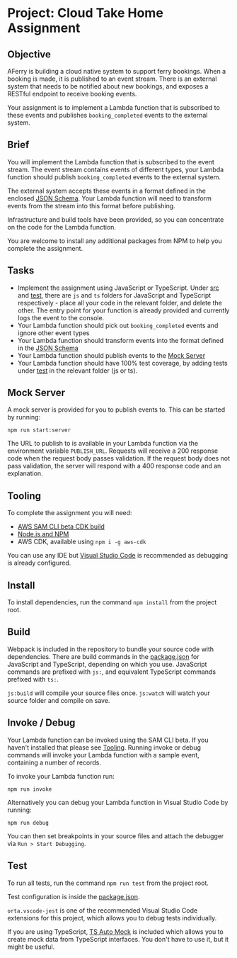# Project: Cloud Take Home Assignment

## Objective

AFerry is building a cloud native system to support ferry bookings. When a booking is made, it is published to an event stream. There is an external system that needs to be notified about new bookings, and exposes a RESTful endpoint to receive booking events.

Your assignment is to implement a Lambda function that is subscribed to these events and publishes `booking_completed` events to the external system.

## Brief

You will implement the Lambda function that is subscribed to the event stream. The event stream contains events of different types, your Lambda function should publish `booking_completed` events to the external system.

The external system accepts these events in a format defined in the enclosed [JSON Schema](./external-service/schema.json). Your Lambda function will need to transform events from the stream into this format before publishing.

Infrastructure and build tools have been provided, so you can concentrate on the code for the Lambda function.

You are welcome to install any additional packages from NPM to help you complete the assignment.

## Tasks

- Implement the assignment using JavaScript or TypeScript. Under [src](./src) and [test](./test), there are `js` and `ts` folders for JavaScript and TypeScript respectively - place all your code in the relevant folder, and delete the other. The entry point for your function is already provided and currently logs the event to the console.
- Your Lambda function should pick out `booking_completed` events and ignore other event types
- Your Lambda function should transform events into the format defined in the [JSON Schema](./external-service/schema.json)
- Your Lambda function should publish events to the [Mock Server](#mock-server)
- Your Lambda function should have 100% test coverage, by adding tests under [test](./test) in the relevant folder (js or ts).

## Mock Server

A mock server is provided for you to publish events to. This can be started by running:

```
npm run start:server
```

The URL to publish to is available in your Lambda function via the environment variable `PUBLISH_URL`. Requests will receive a 200 response code when the request body passes validation. If the request body does not pass validation, the server will respond with a 400 response code and an explanation.

## Tooling

To complete the assignment you will need:

- [AWS SAM CLI beta CDK build](https://docs.aws.amazon.com/serverless-application-model/latest/developerguide/serverless-cdk-getting-started.html)
- [Node.js and NPM](https://nodejs.org/en/)
- AWS CDK, available using `npm i -g aws-cdk`

You can use any IDE but [Visual Studio Code](https://code.visualstudio.com/) is recommended as debugging is already configured.

## Install

To install dependencies, run the command `npm install` from the project root.

## Build

Webpack is included in the repository to bundle your source code with dependencies. There are build commands in the [package.json](./package.json) for JavaScript and TypeScript, depending on which you use. JavaScript commands are prefixed with `js:`, and equivalent TypeScript commands prefixed with `ts:`.

`js:build` will compile your source files once.
`js:watch` will watch your source folder and compile on save.

## Invoke / Debug

Your Lambda function can be invoked using the SAM CLI beta. If you haven't installed that please see [Tooling](#tooling). Running invoke or debug commands will invoke your Lambda function with a sample event, containing a number of records.

To invoke your Lambda function run:

```
npm run invoke
```

Alternatively you can debug your Lambda function in Visual Studio Code by running:

```
npm run debug
```

You can then set breakpoints in your source files and attach the debugger via `Run > Start Debugging`.

## Test

To run all tests, run the command `npm run test` from the project root.

Test configuration is inside the [package.json](./package.json).

`orta.vscode-jest` is one of the recommended Visual Studio Code extensions for this project, which allows you to debug tests individually.

If you are using TypeScript, [TS Auto Mock](https://typescript-tdd.github.io/ts-auto-mock/) is included which allows you to create mock data from TypeScript interfaces. You don't have to use it, but it might be useful.
